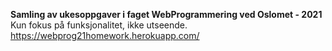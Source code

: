 <Strong>Samling av ukesoppgaver i faget WebProgrammering ved Oslomet - 2021</Strong><br>
Kun fokus på funksjonalitet, ikke utseende.  <br>
https://webprog21homework.herokuapp.com/

